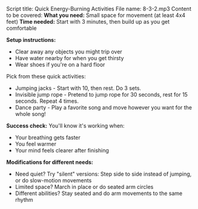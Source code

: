 Script title: Quick Energy-Burning Activities
File name: 8-3-2.mp3
Content to be covered:
**What you need:** Small space for movement (at least 4x4 feet)
**Time needed:** Start with 3 minutes, then build up as you get comfortable

**Setup instructions:**
- Clear away any objects you might trip over
- Have water nearby for when you get thirsty
- Wear shoes if you're on a hard floor

Pick from these quick activities:

- Jumping jacks - Start with 10, then rest. Do 3 sets.
- Invisible jump rope - Pretend to jump rope for 30 seconds, rest for 15 seconds. Repeat 4 times.
- Dance party - Play a favorite song and move however you want for the whole song!

**Success check:** You'll know it's working when:
- Your breathing gets faster
- You feel warmer
- Your mind feels clearer after finishing

**Modifications for different needs:**
- Need quiet? Try "silent" versions: Step side to side instead of jumping, or do slow-motion movements
- Limited space? March in place or do seated arm circles
- Different abilities? Stay seated and do arm movements to the same rhythm